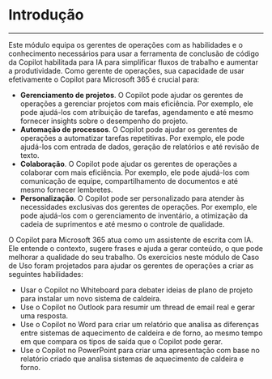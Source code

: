 # Introdução
---
Este módulo equipa os gerentes de operações com as habilidades e o conhecimento necessários para usar a ferramenta de conclusão de código da Copilot habilitada para IA para simplificar fluxos de trabalho e aumentar a produtividade. Como gerente de operações, sua capacidade de usar efetivamente o Copilot para Microsoft 365 é crucial para:<br>

 -  **Gerenciamento de projetos**. O Copilot pode ajudar os gerentes de operações a gerenciar projetos com mais eficiência. Por exemplo, ele pode ajudá-los com atribuição de tarefas, agendamento e até mesmo fornecer insights sobre o desempenho do projeto.
 -  **Automação de processos**. O Copilot pode ajudar os gerentes de operações a automatizar tarefas repetitivas. Por exemplo, ele pode ajudá-los com entrada de dados, geração de relatórios e até revisão de texto.
 -  **Colaboração**. O Copilot pode ajudar os gerentes de operações a colaborar com mais eficiência. Por exemplo, ele pode ajudá-los com comunicação de equipe, compartilhamento de documentos e até mesmo fornecer lembretes.
 -  **Personalização**. O Copilot pode ser personalizado para atender às necessidades exclusivas dos gerentes de operações. Por exemplo, ele pode ajudá-los com o gerenciamento de inventário, a otimização da cadeia de suprimentos e até mesmo o controle de qualidade.

O Copilot para Microsoft 365 atua como um assistente de escrita com IA. Ele entende o contexto, sugere frases e ajuda a gerar conteúdo, o que pode melhorar a qualidade do seu trabalho. Os exercícios neste módulo de Caso de Uso foram projetados para ajudar os gerentes de operações a criar as seguintes habilidades:

 -  Usar o Copilot no Whiteboard para debater ideias de plano de projeto para instalar um novo sistema de caldeira.
 -  Use o Copilot no Outlook para resumir um thread de email real e gerar uma resposta.
 -  Use o Copilot no Word para criar um relatório que analisa as diferenças entre sistemas de aquecimento de caldeira e de forno, ao mesmo tempo em que compara os tipos de saída que o Copilot pode gerar.
 -  Use o Copilot no PowerPoint para criar uma apresentação com base no relatório criado que analisa sistemas de aquecimento de caldeira e forno.
